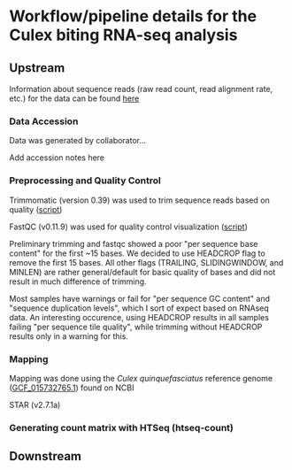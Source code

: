 # Workflow/pipeline details for the Culex biting RNA-seq analysis

## Upstream 
Information about sequence reads (raw read count, read alignment rate, etc.) for the data can be found [here](https://docs.google.com/spreadsheets/d/1y15EVJ7VUNeKWtLNaBUMJ1zZaR_LLv7YgWeYWtGrIpI/edit?usp=sharing)

### Data Accession
Data was generated by collaborator...

Add accession notes here

### Preprocessing and Quality Control

Trimmomatic (version 0.39) was used to trim sequence reads based on quality ([script](https://github.com/srmarzec/Culex_Biting_RNAseq/blob/main/Upstream/trim.sh))

FastQC (v0.11.9) was used for quality control visualization ([script](https://github.com/srmarzec/Culex_Biting_RNAseq/blob/main/Upstream/fastqc.sh))

Preliminary trimming and fastqc showed a poor "per sequence base content" for the first ~15 bases. We decided to use HEADCROP flag to remove the first 15 bases. All other flags (TRAILING, SLIDINGWINDOW, and MINLEN) are rather general/default for basic quality of bases and did not result in much difference of trimming.

Most samples have warnings or fail for "per sequence GC content" and "sequence duplication levels", which I sort of expect based on RNAseq data. An interesting occurence, using HEADCROP results in all samples failing "per sequence tile quality", while trimming without HEADCROP results only in a warning for this. 

### Mapping

Mapping was done using the *Culex quinquefasciatus* reference genome ([GCF_015732765.1](https://www.ncbi.nlm.nih.gov/assembly/GCF_015732765.1/)) found on NCBI

STAR (v2.7.1a)



### Generating count matrix with HTSeq (htseq-count)

## Downstream

